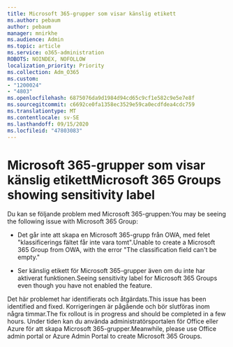 ```yaml
---
title: Microsoft 365-grupper som visar känslig etikett
ms.author: pebaum
author: pebaum
manager: mnirkhe
ms.audience: Admin
ms.topic: article
ms.service: o365-administration
ROBOTS: NOINDEX, NOFOLLOW
localization_priority: Priority
ms.collection: Adm_O365
ms.custom:
- "1200024"
- "4803"
ms.openlocfilehash: 6875076da9d1984d94cd65c9cf1e582c9e5e7e8f
ms.sourcegitcommit: c6692ce0fa1358ec3529e59ca0ecdfdea4cdc759
ms.translationtype: MT
ms.contentlocale: sv-SE
ms.lasthandoff: 09/15/2020
ms.locfileid: "47803083"
---
```

# <a name="microsoft-365-groups-showing-sensitivity-label"></a><span data-ttu-id="c4f47-102">Microsoft 365-grupper som visar känslig etikett</span><span class="sxs-lookup"><span data-stu-id="c4f47-102">Microsoft 365 Groups showing sensitivity label</span></span>

<span data-ttu-id="c4f47-103">Du kan se följande problem med Microsoft 365-gruppen:</span><span class="sxs-lookup"><span data-stu-id="c4f47-103">You may be seeing the following issue with Microsoft 365 Group:</span></span>

- <span data-ttu-id="c4f47-104">Det går inte att skapa en Microsoft 365-grupp från OWA, med felet "klassificerings fältet får inte vara tomt".</span><span class="sxs-lookup"><span data-stu-id="c4f47-104">Unable to create a Microsoft 365 Group from OWA, with the error "The classification field can't be empty."</span></span>

- <span data-ttu-id="c4f47-105">Ser känslig etikett för Microsoft 365-grupper även om du inte har aktiverat funktionen.</span><span class="sxs-lookup"><span data-stu-id="c4f47-105">Seeing sensitivity label for Microsoft 365 Groups even though you have not enabled the feature.</span></span>

<span data-ttu-id="c4f47-106">Det här problemet har identifierats och åtgärdats.</span><span class="sxs-lookup"><span data-stu-id="c4f47-106">This issue has been identified and fixed.</span></span> <span data-ttu-id="c4f47-107">Korrigeringen är pågående och bör slutföras inom några timmar.</span><span class="sxs-lookup"><span data-stu-id="c4f47-107">The fix rollout is in progress and should be completed in a few hours.</span></span> <span data-ttu-id="c4f47-108">Under tiden kan du använda administratörsportalen för Office eller Azure för att skapa Microsoft 365-grupper.</span><span class="sxs-lookup"><span data-stu-id="c4f47-108">Meanwhile, please use Office admin portal or Azure Admin Portal to create Microsoft 365 Groups.</span></span>  
